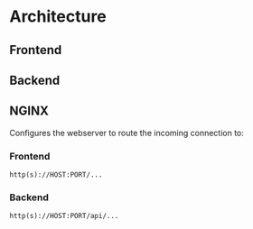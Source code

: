 # Architecture

## Frontend

## Backend

## NGINX
Configures the webserver to route the incoming connection to:

### Frontend
    http(s)://HOST:PORT/...

### Backend
    http(s)://HOST:PORT/api/...
